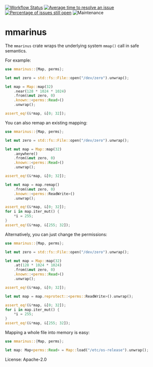 [![Workflow Status](https://github.com/enarx/mmarinus/workflows/test/badge.svg)](https://github.com/enarx/mmarinus/actions?query=workflow%3A%22test%22)
[![Average time to resolve an issue](https://isitmaintained.com/badge/resolution/enarx/mmarinus.svg)](https://isitmaintained.com/project/enarx/mmarinus "Average time to resolve an issue")
[![Percentage of issues still open](https://isitmaintained.com/badge/open/enarx/mmarinus.svg)](https://isitmaintained.com/project/enarx/mmarinus "Percentage of issues still open")
![Maintenance](https://img.shields.io/badge/maintenance-activly--developed-brightgreen.svg)

# mmarinus

The `mmarinus` crate wraps the underlying system `mmap()` call in safe semantics.

For example:

```rust
use mmarinus::{Map, perms};

let mut zero = std::fs::File::open("/dev/zero").unwrap();

let map = Map::map(32)
    .near(128 * 1024 * 1024)
    .from(&mut zero, 0)
    .known::<perms::Read>()
    .unwrap();

assert_eq!(&*map, &[0; 32]);
```

You can also remap an existing mapping:

```rust
use mmarinus::{Map, perms};

let mut zero = std::fs::File::open("/dev/zero").unwrap();

let mut map = Map::map(32)
    .anywhere()
    .from(&mut zero, 0)
    .known::<perms::Read>()
    .unwrap();

assert_eq!(&*map, &[0; 32]);

let mut map = map.remap()
    .from(&mut zero, 0)
    .known::<perms::ReadWrite>()
    .unwrap();

assert_eq!(&*map, &[0; 32]);
for i in map.iter_mut() {
    *i = 255;
}
assert_eq!(&*map, &[255; 32]);
```

Alternatively, you can just change the permissions:

```rust
use mmarinus::{Map, perms};

let mut zero = std::fs::File::open("/dev/zero").unwrap();

let mut map = Map::map(32)
    .at(128 * 1024 * 1024)
    .from(&mut zero, 0)
    .known::<perms::Read>()
    .unwrap();

assert_eq!(&*map, &[0; 32]);

let mut map = map.reprotect::<perms::ReadWrite>().unwrap();

assert_eq!(&*map, &[0; 32]);
for i in map.iter_mut() {
    *i = 255;
}
assert_eq!(&*map, &[255; 32]);
```

Mapping a whole file into memory is easy:

```rust
use mmarinus::{Map, perms};

let map: Map<perms::Read> = Map::load("/etc/os-release").unwrap();
```

License: Apache-2.0
